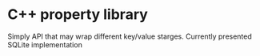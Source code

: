 # C++ property library
Simply API that may wrap different key/value starges.
Currently presented SQLite implementation
